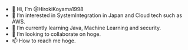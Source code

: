 - 👋 Hi, I’m @HirokiKoyama1998
- 👀 I’m interested in SystemIntegration in Japan and Cloud tech such as AWS.
- 🌱 I’m currently learning Java, Machine Learning and security.
- 💞️ I’m looking to collaborate on hoge.
- 📫 How to reach me hoge.

<!---
HirokiKoyama1998/HirokiKoyama1998 is a ✨ special ✨ repository because its `README.md` (this file) appears on your GitHub profile.
You can click the Preview link to take a look at your changes.
--->
